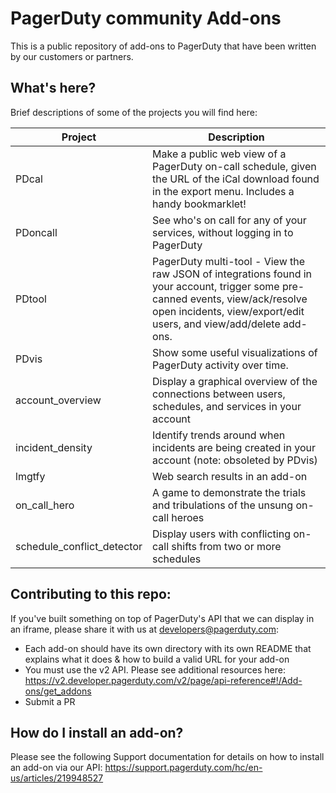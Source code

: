 # PagerDuty community Add-ons

This is a public repository of add-ons to PagerDuty that have been written by our customers or partners. 

## What's here?

Brief descriptions of some of the projects you will find here:

| Project | Description |
|-----|-----|
| PDcal | Make a public web view of a PagerDuty on-call schedule, given the URL of the iCal download found in the export menu. Includes a handy bookmarklet! |
| PDoncall | See who's on call for any of your services, without logging in to PagerDuty |
| PDtool | PagerDuty multi-tool - View the raw JSON of integrations found in your account, trigger some pre-canned events, view/ack/resolve open incidents, view/export/edit users, and view/add/delete add-ons. |
| PDvis | Show some useful visualizations of PagerDuty activity over time. |
| account_overview | Display a graphical overview of the connections between users, schedules, and services in your account |
| incident_density | Identify trends around when incidents are being created in your account (note: obsoleted by PDvis) |
| lmgtfy | Web search results in an add-on |
| on_call_hero | A game to demonstrate the trials and tribulations of the unsung on-call heroes |
| schedule_conflict_detector | Display users with conflicting on-call shifts from two or more schedules |

## Contributing to this repo:
If you've built something on top of PagerDuty's API that we can display in an iframe, please share it with us at developers@pagerduty.com:

* Each add-on should have its own directory with its own README that explains what it does & how to build a valid URL for your add-on
* You must use the v2 API. Please see additional resources here: https://v2.developer.pagerduty.com/v2/page/api-reference#!/Add-ons/get_addons
* Submit a PR

## How do I install an add-on?
Please see the following Support documentation for details on how to install an add-on via our API: https://support.pagerduty.com/hc/en-us/articles/219948527
